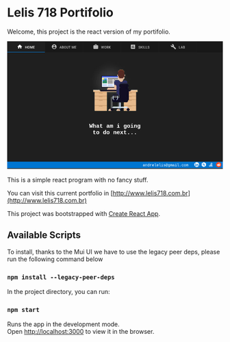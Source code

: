 # Lelis 718 Portifolio

Welcome, this project is the react version of my portifolio. 

 ![The Portifolio](/public/portifolio-react.png)

This is a simple react program with no fancy stuff. 

You can visit this current portfolio in [http://www.lelis718.com.br](http://www.lelis718.com.br)


This project was bootstrapped with [Create React App](https://github.com/facebook/create-react-app).

## Available Scripts

To install, thanks to the Mui UI we have to use the legacy peer deps, please run the following command below

### `npm install --legacy-peer-deps`


In the project directory, you can run:

### `npm start`

Runs the app in the development mode.\
Open [http://localhost:3000](http://localhost:3000) to view it in the browser.

